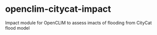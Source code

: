 # openclim-citycat-impact
Impact module for OpenCLIM to assess imacts of flooding from CityCat flood model
